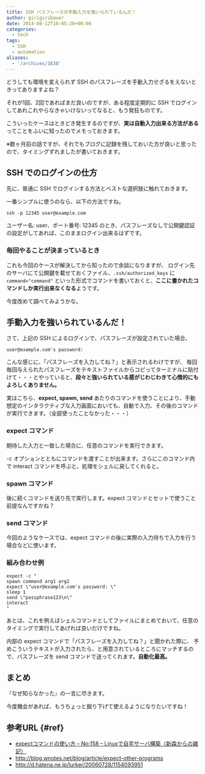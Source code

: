 ```yaml
---
title: SSH パスフレーズの手動入力を強いられているんだ！
author: girigiribauer
date: 2014-08-12T10:05:26+00:00
categories:
  - tech
tags:
  - SSH
  - automation
aliases:
  - '/archives/1638'
---
```

どうしても環境を変えられず SSH のパスフレーズを手動入力せざるをえないときってありますよね？

それが1回、2回であればまだ良いのですが、ある程度定期的に SSH でログインしてあれこれやらなきゃいけないってなると、もう発狂ものです。

こういったケースはときどき発生するのですが、**実は自動入力出来る方法がある**ってことをふいに知ったのでメモっておきます。

※数ヶ月前の話ですが、それでもブログに記録を残しておいた方が良いと思ったので、タイミングずれましたが書いておきます。

## SSH でのログインの仕方

先に、普通に SSH でログインする方法とベストな選択肢に触れておきます。

一番シンプルに使うのなら、以下の方法ですね。

    ssh -p 12345 user@example.com


ユーザー名: user、ポート番号: 12345 のとき、パスフレーズなしで公開鍵認証の設定がしてあれば、このままログイン出来るはずです。

### 毎回やることが決まっているとき

これも今回のケースが解決してから知ったので余談になりますが、 ログイン先のサーバにて公開鍵を載せておくファイル、`.ssh/authorized_keys` に `command="command"` といった形式でコマンドを書いておくと、**ここに書かれたコマンドしか実行出来なくなる**ようです。

今度改めて調べてみようかな。

## 手動入力を強いられているんだ！

さて、上記の SSH によるログインで、パスフレーズが設定されていた場合、

    user@example.com's password:


こんな感じに、「パスフレーズを入力してね？」と表示されるわけですが、 毎回毎回与えられたパスフレーズをテキストファイルからコピってターミナルに貼付けて・・・とやっていると、**段々と強いられている感がじわじわきて心情的にもよろしくありません。**

実はこちら、**expect, spawn, send** あたりのコマンドを使うことにより、手動想定のインタラクティブな入力画面においても、自動で入力、その後のコマンドが実行できます。（全部使ったことなかった・・・）

### expect コマンド

期待した入力と一致した場合に、任意のコマンドを実行できます。

-c オプションとともにコマンドを渡すことが出来ます。さらにこのコマンド内で interact コマンドを呼ぶと、処理をシェルに戻してくれると。

### spawn コマンド

後に続くコマンドを送り先で実行します。expect コマンドとセットで使うこと前提なんですかね？

### send コマンド

今回のようなケースでは、expect コマンドの後に実際の入力待ちで入力を行う場合などに使います。

### 組み合わせ例

    expect -c "
    spawn command arg1 arg2
    expect \"user@example.com's password: \"
    sleep 1
    send \"passphrase123\n\"
    interact
    "


あとは、これを例えばシェルコマンドとしてファイルにまとめておいて、任意のタイミングで実行してあげれば良いだけですね。

内部の expect コマンドで「パスフレーズを入力してね？」と聞かれた際に、 予めこういうテキストが入力されたら、と用意されているところにマッチするので、パスフレーズを send コマンドで送ってくれます。**自動化最高。**

## まとめ

『なぜ知らなかった』の一言に尽きます。

今度機会があれば、もうちょっと掘り下げて使えるようになりたいですね！

## 参考URL {#ref}

  * [expectコマンドの使い方 – No:158 – Linuxで自宅サーバ構築（新森からの雑記）][1]
  * <http://blog.wnotes.net/blog/article/expect-other-programs>
  * <http://d.hatena.ne.jp/lurker/20060728/1154093951>

 [1]: http://www.uetyi.mydns.jp/wordpress/command/entry-158.html

